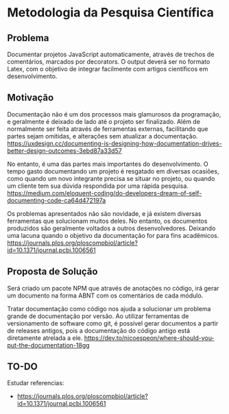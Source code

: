 # Metodologia da Pesquisa Científica

Problema
--------

  Documentar projetos JavaScript automaticamente, através de trechos de comentários, marcados por decorators. O output deverá ser no formato Latex, com o objetivo de integrar facilmente com artigos científicos em desenvolvimento.

Motivação
---------
   Documentação não é um dos processos mais glamurosos da programação, e geralmente é deixado de lado até o projeto ser finalizado. Além de normalmente ser feita através de ferramentas externas, facilitando que partes sejam omitidas, e alterações sem atualizar a documentação.
   https://uxdesign.cc/documenting-is-designing-how-documentation-drives-better-design-outcomes-3ebd87a33d57
   
   No entanto, é uma das partes mais importantes do desenvolvimento. O tempo gasto documentando um projeto é resgatado em diversas ocasiões, como quando um novo integrante precisa se situar no projeto, ou quando um cliente tem sua dúvida respondida por uma rápida pesquisa.
   https://medium.com/eloquent-coding/do-developers-dream-of-self-documenting-code-ca64d472197a

   Os problemas apresentados não são novidade, e já existem diversas ferramentas que solucionam muitos deles. No entanto, os documentos produzidos são geralmente voltados a outros desenvolvedores. Deixando uma lacuna quando o objetivo da documentação for para fins acadêmicos.
   https://journals.plos.org/ploscompbiol/article?id=10.1371/journal.pcbi.1006561

Proposta de Solução
-------------------

  Será criado um pacote NPM que através de anotações no código, irá gerar um documento na forma ABNT com os comentários de cada módulo.

  Tratar documentação como código nos ajuda a solucionar um problema grande de documentação por versão. Ao utilizar ferramentas de versionamento de software como git, é possível gerar documentos a partir de releases antigos, pois a documentação do código antigo está diretamente atrelada a ele.
  https://dev.to/nicoespeon/where-should-you-put-the-documentation-18gg
  
TO-DO
-----
Estudar referencias:
   - https://journals.plos.org/ploscompbiol/article?id=10.1371/journal.pcbi.1006561

